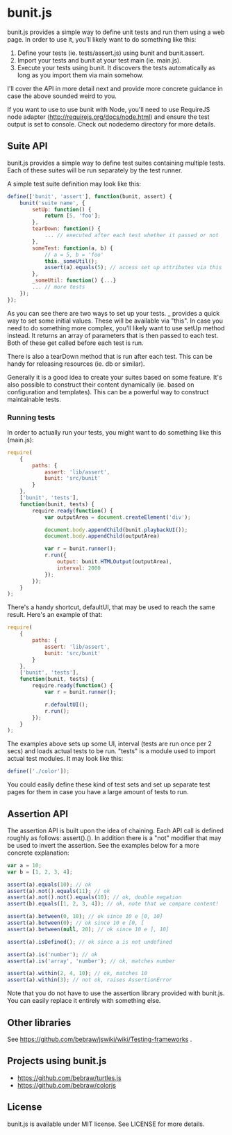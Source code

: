 bunit.js
========

bunit.js provides a simple way to define unit tests and run them using a web page. In order to use it, you'll likely want to do something like this:

1. Define your tests (ie. tests/assert.js) using bunit and bunit.assert.
2. Import your tests and bunit at your test main (ie. main.js).
3. Execute your tests using bunit. It discovers the tests automatically as long as you import them via main somehow.

I'll cover the API in more detail next and provide more concrete guidance in case the above sounded weird to you.

If you want to use to use bunit with Node, you'll need to use RequireJS node adapter (http://requirejs.org/docs/node.html) and ensure the test output is set to console. Check out nodedemo directory for more details.

Suite API
---------

bunit.js provides a simple way to define test suites containing multiple tests. Each of these suites will be run separately by the test runner.

A simple test suite definition may look like this:

```javascript
define(['bunit', 'assert'], function(bunit, assert) {
    bunit('suite name', {
        setUp: function() {
            return [5, 'foo'];
        },
        tearDown: function() {
            ... // executed after each test whether it passed or not
        },
        someTest: function(a, b) {
            // a = 5, b = 'foo'
            this._someUtil();
            assert(a).equals(5); // access set up attributes via this
        },
        _someUtil: function() {...}
        ... // more tests
    });
});

```

As you can see there are two ways to set up your tests. _ provides a quick way to set some initial values. These will be available via "this". In case you need to do something more complex, you'll likely want to use setUp method instead. It returns an array of parameters that is then passed to each test. Both of these get called before each test is run.

There is also a tearDown method that is run after each test. This can be handy for releasing resources (ie. db or similar).

Generally it is a good idea to create your suites based on some feature. It's also possible to construct their content dynamically (ie. based on configuration and templates). This can be a powerful way to construct maintainable tests.

### Running tests

In order to actually run your tests, you might want to do something like this (main.js):

```javascript
require(
    {
        paths: {
            assert: 'lib/assert',
            bunit: 'src/bunit'
        }
    },
    ['bunit', 'tests'],
    function(bunit, tests) {
        require.ready(function() {
            var outputArea = document.createElement('div');

            document.body.appendChild(bunit.playbackUI());
            document.body.appendChild(outputArea)

            var r = bunit.runner();
            r.run({
                output: bunit.HTMLOutput(outputArea),
                interval: 2000
            });
        });
    }
);
```

There's a handy shortcut, defaultUI, that may be used to reach the same result. Here's an example of that:

```javascript
require(
    {
        paths: {
            assert: 'lib/assert',
            bunit: 'src/bunit'
        }
    },
    ['bunit', 'tests'],
    function(bunit, tests) {
        require.ready(function() {
            var r = bunit.runner();

            r.defaultUI();
            r.run();
        });
    }
);
```

The examples above sets up some UI, interval (tests are run once per 2 secs) and loads actual tests to be run. "tests" is a module used to import actual test modules. It may look like this:

```javascript
define(['./color']);
```

You could easily define these kind of test sets and set up separate test pages for them in case you have a large amount of tests to run.

Assertion API
-------------

The assertion API is built upon the idea of chaining. Each API call is defined roughly as follows: assert(<given value>).<action>(<expected value>). In addition there is a "not" modifier that may be used to invert the assertion. See the examples below for a more concrete explanation:

```javascript
var a = 10;
var b = [1, 2, 3, 4];

assert(a).equals(10); // ok
assert(a).not().equals(11); // ok
assert(a).not().not().equals(10); // ok, double negation
assert(b).equals([1, 2, 3, 4]); // ok, note that we compare content!

assert(a).between(0, 10); // ok since 10 e [0, 10]
assert(a).between(0); // ok since 10 e [0, [
assert(a).between(null, 20); // ok since 10 e ], 10]

assert(a).isDefined(); // ok since a is not undefined

assert(a).is('number'); // ok
assert(a).is('array', 'number'); // ok, matches number

assert(a).within(2, 4, 10); // ok, matches 10
assert(a).within(3); // not ok, raises AssertionError
```

Note that you do not have to use the assertion library provided with bunit.js. You can easily replace it entirely with something else.

Other libraries
---------------

See https://github.com/bebraw/jswiki/wiki/Testing-frameworks .

Projects using bunit.js
-----------------------

* https://github.com/bebraw/turtles.js
* https://github.com/bebraw/colorjs

License
-------

bunit.js is available under MIT license. See LICENSE for more details.

